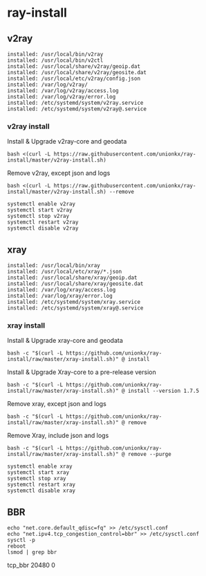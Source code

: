 # ray-install

## v2ray
```
installed: /usr/local/bin/v2ray
installed: /usr/local/bin/v2ctl
installed: /usr/local/share/v2ray/geoip.dat
installed: /usr/local/share/v2ray/geosite.dat
installed: /usr/local/etc/v2ray/config.json
installed: /var/log/v2ray/
installed: /var/log/v2ray/access.log
installed: /var/log/v2ray/error.log
installed: /etc/systemd/system/v2ray.service
installed: /etc/systemd/system/v2ray@.service
```
### v2ray install
Install & Upgrade v2ray-core and geodata
```
bash <(curl -L https://raw.githubusercontent.com/unionkx/ray-install/master/v2ray-install.sh)
```
Remove v2ray, except json and logs
```
bash <(curl -L https://raw.githubusercontent.com/unionkx/ray-install/master/v2ray-install.sh) --remove
```
```
systemctl enable v2ray
systemctl start v2ray
systemctl stop v2ray
systemctl restart v2ray
systemctl disable v2ray
```

## xray
```
installed: /usr/local/bin/xray
installed: /usr/local/etc/xray/*.json
installed: /usr/local/share/xray/geoip.dat
installed: /usr/local/share/xray/geosite.dat
installed: /var/log/xray/access.log
installed: /var/log/xray/error.log
installed: /etc/systemd/system/xray.service
installed: /etc/systemd/system/xray@.service
```
### xray install
Install & Upgrade xray-core and geodata
```
bash -c "$(curl -L https://github.com/unionkx/ray-install/raw/master/xray-install.sh)" @ install
```
Install & Upgrade Xray-core to a pre-release version
```
bash -c "$(curl -L https://github.com/unionkx/ray-install/raw/master/xray-install.sh)" @ install --version 1.7.5
```
Remove xray, except json and logs
```
bash -c "$(curl -L https://github.com/unionkx/ray-install/raw/master/xray-install.sh)" @ remove
```
Remove Xray, include json and logs
```
bash -c "$(curl -L https://github.com/unionkx/ray-install/raw/master/xray-install.sh)" @ remove --purge
```
```
systemctl enable xray
systemctl start xray
systemctl stop xray
systemctl restart xray
systemctl disable xray
```

## BBR
```
echo "net.core.default_qdisc=fq" >> /etc/sysctl.conf
echo "net.ipv4.tcp_congestion_control=bbr" >> /etc/sysctl.conf
sysctl -p
reboot
lsmod | grep bbr
```
tcp_bbr                20480  0
